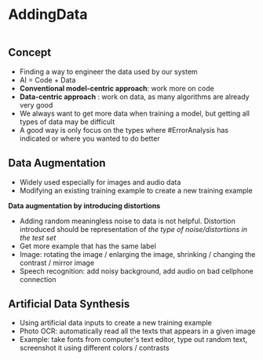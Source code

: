 # AddingData
```toc
```

## Concept
- Finding a way to engineer the data used by our system
- AI = Code + Data
- **Conventional model-centric approach**: work more on code
- **Data-centric approach** : work on data, as many algorithms are already very good
- We always want to get more data when training a model, but getting all types of data may be difficult
- A good way is only focus on the types where #ErrorAnalysis has indicated or where you wanted to do better

## Data Augmentation
 - Widely used especially for images and audio data
 - Modifying an existing training example to create a new training example

**Data augmentation by introducing distortions**
- Adding random meaningless noise to data is not helpful. Distortion introduced should be representation of *the type of noise/distortions in the test set*
- Get more example that has the same label
- Image: rotating the image / enlarging the image, shrinking / changing the contrast / mirror image
- Speech recognition: add noisy background, add audio on bad cellphone connection

## Artificial Data Synthesis
- Using artificial data inputs to create a new training example
- Photo OCR: automatically read all the texts that appears in a given image
- Example: take fonts from computer's text editor, type out random text, screenshot it using different colors / contrasts
